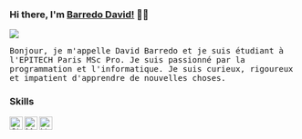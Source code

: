 ### Hi there, I'm [Barredo David!](https://github.com/barredodavid) 👋🏽
<a href="https://www.linkedin.com/in/barredo-david/" target="_blank"><img src="https://img.shields.io/badge/linkedin-%230077B5.svg?&style=for-the-badge&logo=linkedin&logoColor=white"/></a>

<p aling="left"><samp>
Bonjour, je m'appelle David Barredo et je suis étudiant à l'EPITECH Paris MSc Pro. Je suis passionné par la programmation et l'informatique. Je suis curieux, rigoureux et impatient d'apprendre de nouvelles choses.
</samp></p>

### Skills

<img align="left" alt="GitHub" width="23px" src="https://cdn.jsdelivr.net/npm/simple-icons@3.2.0/icons/github.svg" />
<img align="left" alt="MySQL" width="23px" src="https://cdn.jsdelivr.net/npm/simple-icons@3.2.0/icons/mysql.svg" />
<img align="left" alt="Linux" width="23px" src="https://www.vectorlogo.zone/logos/linux/linux-icon.svg" />
<br>
<br>
